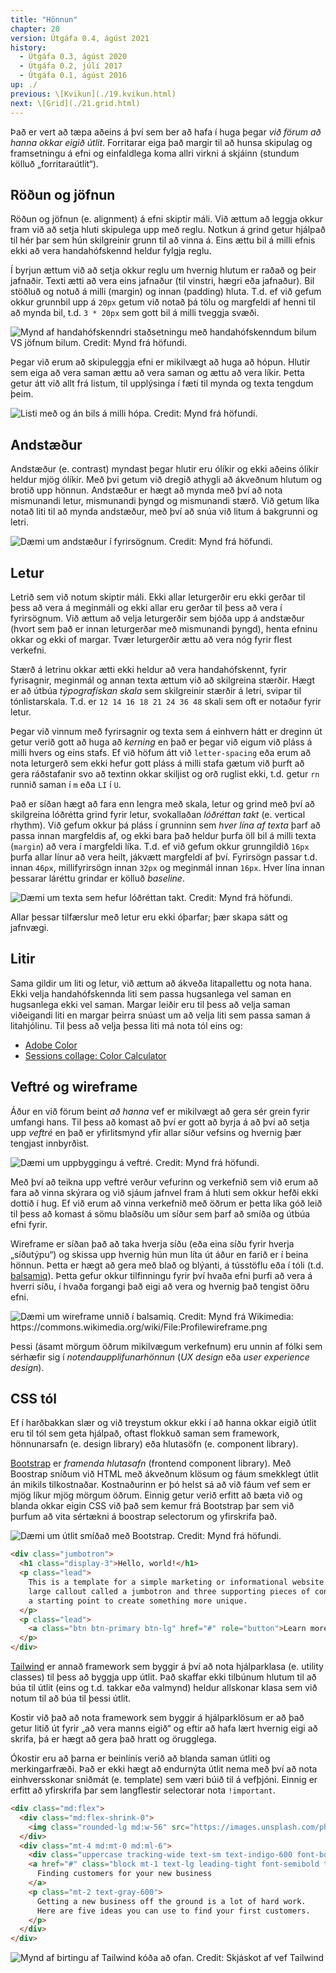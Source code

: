 ```yaml
---
title: "Hönnun"
chapter: 20
version: Útgáfa 0.4, ágúst 2021
history:
  - Útgáfa 0.3, ágúst 2020
  - Útgáfa 0.2, júlí 2017
  - Útgáfa 0.1, ágúst 2016
up: ./
previous: \[Kvikun](./19.kvikun.html)
next: \[Grid](./21.grid.html)
---
```


Það er vert að tæpa aðeins á því sem ber að hafa í huga þegar _við förum að hanna okkar eigið útlit_. Forritarar eiga það margir til að hunsa skipulag og framsetningu á efni og einfaldlega koma allri virkni á skjáinn (stundum kölluð „forritaraútlit“).

## Röðun og jöfnun

Röðun og jöfnun (e. alignment) á efni skiptir máli. Við ættum að leggja okkur fram við að setja hluti skipulega upp með reglu. Notkun á grind getur hjálpað til hér þar sem hún skilgreinir grunn til að vinna á. Eins ættu bil á milli efnis ekki að vera handahófskennd heldur fylgja reglu.

Í byrjun ættum við að setja okkur reglu um hvernig hlutum er raðað og þeir jafnaðir. Texti ætti að vera eins jafnaður (til vinstri, hægri eða jafnaður). Bil stöðluð og notuð á milli (margin) og innan (padding) hluta. T.d. ef við gefum okkur grunnbil upp á `20px` getum við notað þá tölu og margfeldi af henni til að mynda bil, t.d. `3 * 20px` sem gott bil á milli tveggja svæði.

![](img/alignment.png "Mynd af handahófskenndri staðsetningu með handahófskenndum bilum VS jöfnum bilum. Credit: Mynd frá höfundi.")

Þegar við erum að skipuleggja efni er mikilvægt að huga að hópun. Hlutir sem eiga að vera saman ættu að vera saman og ættu að vera líkir. Þetta getur átt við allt frá listum, til upplýsinga í fæti til mynda og texta tengdum þeim.

![](img/proximity.png "Listi með og án bils á milli hópa. Credit: Mynd frá höfundi.")

##  Andstæður

Andstæður (e. contrast) myndast þegar hlutir eru ólíkir og ekki aðeins ólíkir heldur mjög ólíkir. Með þvi getum við dregið athygli að ákveðnum hlutum og brotið upp hönnun. Andstæður er hægt að mynda með því að nota mismunandi letur, mismunandi þyngd og mismunandi stærð. Við getum líka notað liti til að mynda andstæður, með því að snúa við litum á bakgrunni og letri.

![](img/contrast.png "Dæmi um andstæður í fyrirsögnum. Credit: Mynd frá höfundi.")

## Letur

Letrið sem við notum skiptir máli. Ekki allar leturgerðir eru ekki gerðar til þess að vera á meginmáli og ekki allar eru gerðar til þess að vera í fyrirsögnum. Við ættum að velja leturgerðir sem bjóða upp á andstæður (hvort sem það er innan leturgerðar með mismunandi þyngd), henta efninu okkar og ekki of margar. Tvær leturgerðir ættu að vera nóg fyrir flest verkefni.

Stærð á letrinu okkar ætti ekki heldur að vera handahófskennt, fyrir fyrisagnir, meginmál og annan texta ættum við að skilgreina stærðir. Hægt er að útbúa _týpografískan skala_ sem skilgreinir stærðir á letri, svipar til tónlistarskala. T.d. er `12 14 16 18 21 24 36 48` skali sem oft er notaður fyrir letur.

Þegar við vinnum með fyrirsagnir og texta sem á einhvern hátt er dreginn út getur verið gott að huga að _kerning_ en það er þegar við eigum við pláss á milli hvers og eins stafs. Ef við höfum átt við `letter-spacing` eða erum að nota leturgerð sem ekki hefur gott pláss á milli stafa gætum við þurft að gera ráðstafanir svo að textinn okkar skiljist og orð ruglist ekki, t.d. getur `rn` runnið saman í `m` eða `LI` í `U`.

Það er síðan hægt að fara enn lengra með skala, letur og grind með því að skilgreina lóðrétta grind fyrir letur, svokallaðan _lóðréttan takt_ (e. vertical rhythm). Við gefum okkur þá pláss í grunninn sem _hver lína af texta_ þarf að passa innan margfeldis af, og ekki bara það heldur þurfa öll bil á milli texta (`margin`) að vera í margfeldi líka. T.d. ef við gefum okkur grunngildið `16px` þurfa allar línur að vera heilt, jákvætt margfeldi af því. Fyrirsögn passar t.d. innan `46px`, millifyrirsögn innan `32px` og meginmál innan `16px`. Hver lína innan þessarar láréttu grindar er kölluð _baseline_.

![](img/vertical-rhythm.png "Dæmi um texta sem hefur lóðréttan takt. Credit: Mynd frá höfundi.")

Allar þessar tilfærslur með letur eru ekki óþarfar; þær skapa sátt og jafnvægi.

## Litir

Sama gildir um liti og letur, við ættum að ákveða litapallettu og nota hana. Ekki velja handahófskennda liti sem passa hugsanlega vel saman en hugsanlega ekki vel saman. Margar leiðir eru til þess að velja saman viðeigandi liti en margar þeirra snúast um að velja liti sem passa saman á litahjólinu. Til þess að velja þessa liti má nota tól eins og:

* [Adobe Color](https://color.adobe.com/)
* [Sessions collage: Color Calculator](https://www.sessions.edu/color-calculator/)

## Veftré og wireframe

Áður en við förum beint _að hanna_ vef er mikilvægt að gera sér grein fyrir umfangi hans. Til þess að komast að því er gott að byrja á að því að setja upp _veftré_ en það er yfirlitsmynd yfir allar síður vefsins og hvernig þær tengjast innbyrðist.

![](img/veftre.png "Dæmi um uppbyggingu á veftré. Credit: Mynd frá höfundi.")

Með því að teikna upp veftré verður vefurinn og verkefnið sem við erum að fara að vinna skýrara og við sjáum jafnvel fram á hluti sem okkur hefði ekki dottið í hug. Ef við erum að vinna verkefnið með öðrum er þetta líka góð leið til þess að komast á sömu blaðsíðu um síður sem þarf að smíða og útbúa efni fyrir.

Wireframe er síðan það að taka hverja síðu (eða eina síðu fyrir hverja „síðutýpu“) og skissa upp hvernig hún mun líta út áður en farið er í beina hönnun. Þetta er hægt að gera með blað og blýanti, á tússtöflu eða í tóli (t.d. [balsamiq](https://balsamiq.com/)). Þetta gefur okkur tilfinningu fyrir því hvaða efni þurfi að vera á hverri síðu, í hvaða forgangi það eigi að vera og hvernig það tengist öðru efni.

![](img/profile-wireframe.png "Dæmi um wireframe unnið í balsamiq. Credit: Mynd frá Wikimedia: https://commons.wikimedia.org/wiki/File:Profilewireframe.png")

Þessi (ásamt mörgum öðrum mikilvægum verkefnum) eru unnin af fólki sem sérhæfir sig í _notendaupplifunarhönnun_ (_UX design_ eða _user experience design_).

## CSS tól

Ef í harðbakkan slær og við treystum okkur ekki í að hanna okkar eigið útlit eru til tól sem geta hjálpað, oftast flokkuð saman sem framework, hönnunarsafn (e. design library) eða hlutasöfn (e. component library).

[Bootstrap](https://getbootstrap.com/) er _framenda hlutasafn_ (frontend component library). Með Boostrap sníðum við HTML með ákveðnum klösum og fáum smekklegt útlit án mikils tilkostnaðar. Kostnaðurinn er þó helst sá að við fáum vef sem er mjög líkur mjög mörgum öðrum. Einnig getur verið erfitt að bæta við og blanda okkar eigin CSS við það sem kemur frá Bootstrap þar sem við þurfum að vita sértækni á boostrap selectorum og yfirskrifa það.

![](img/bootstrap.png "Dæmi um útlit smíðað með Bootstrap. Credit: Mynd frá höfundi.")

```html
<div class="jumbotron">
  <h1 class="display-3">Hello, world!</h1>
  <p class="lead">
    This is a template for a simple marketing or informational website. It includes a
    large callout called a jumbotron and three supporting pieces of content. Use it as
    a starting point to create something more unique.
  </p>
  <p class="lead">
    <a class="btn btn-primary btn-lg" href="#" role="button">Learn more</a>
  </p>
</div>
```

[Tailwind](https://tailwindcss.com/) er annað framework sem byggir á því að nota hjálparklasa (e. utility classes) til þess að byggja upp útlit. Það skaffar ekki tilbúnum hlutum til að búa til útlit (eins og t.d. takkar eða valmynd) heldur allskonar klasa sem við notum til að búa til þessi útlit.

Kostir við það að nota framework sem byggir á hjálparklösum er að það getur litið út fyrir „að vera manns eigið“ og eftir að hafa lært hvernig eigi að skrifa, þá er hægt að gera það hratt og örugglega.

Ókostir eru að þarna er beinlínis verið að blanda saman útliti og merkingarfræði. Það er ekki hægt að endurnýta útlit nema með því að nota einhversskonar sniðmát (e. template) sem væri búið til á vefþjóni. Einnig er erfitt að yfirskrifa þar sem langflestir selectorar nota `!important`.

```html
<div class="md:flex">
  <div class="md:flex-shrink-0">
    <img class="rounded-lg md:w-56" src="https://images.unsplash.com/photo-1556740738-b6a63e27c4df?ixlib=rb-1.2.1&ixid=eyJhcHBfaWQiOjEyMDd9&auto=format&fit=crop&w=448&q=80" alt="Woman paying for a purchase">
  </div>
  <div class="mt-4 md:mt-0 md:ml-6">
    <div class="uppercase tracking-wide text-sm text-indigo-600 font-bold">Marketing</div>
    <a href="#" class="block mt-1 text-lg leading-tight font-semibold text-gray-900 hover:underline">
      Finding customers for your new business
    </a>
    <p class="mt-2 text-gray-600">
      Getting a new business off the ground is a lot of hard work.
      Here are five ideas you can use to find your first customers.
    </p>
  </div>
</div>
```

![](img/tailwind.png "Mynd af birtingu af Tailwind kóða að ofan. Credit: Skjáskot af vef Tailwind")
